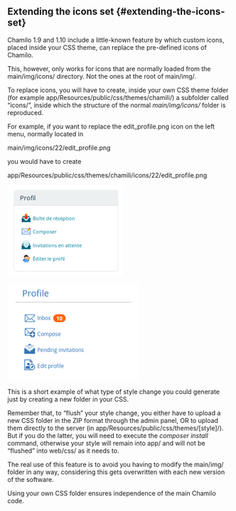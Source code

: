 ## Extending the icons set {#extending-the-icons-set}

Chamilo 1.9 and 1.10 include a little-known feature by which custom icons, placed inside your CSS theme, can replace the pre-defined icons of Chamilo.

This, however, only works for icons that are normally loaded from the main/img/icons/ directory. Not the ones at the root of main/img/.

To replace icons, you will have to create, inside your own CSS theme folder (for example app/Resources/public/css/themes/chamili/) a subfolder called “icons/”, inside which the structure of the normal _main/img/icons/_ folder is reproduced.

For example, if you want to replace the edit_profile.png icon on the left menu, normally located in

main/img/icons/22/edit_profile.png

you would have to create

app/Resources/public/css/themes/chamili/icons/22/edit_profile.png

![](../assets/image11.png)

![](../assets/image12.png)

This is a short example of what type of style change you could generate just by creating a new folder in your CSS.

Remember that, to “flush” your style change, you either have to upload a new CSS folder in the ZIP format through the admin panel, OR to upload them directly to the server (in app/Resources/public/css/themes/[style]/). But if you do the latter, you will need to execute the _composer install_ command, otherwise your style will remain into app/ and will not be “flushed” into web/css/ as it needs to.

The real use of this feature is to avoid you having to modify the main/img/ folder in any way, considering this gets overwritten with each new version of the software.

Using your own CSS folder ensures independence of the main Chamilo code.